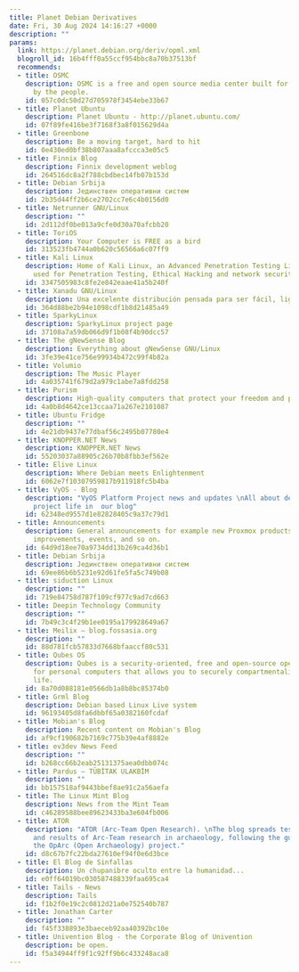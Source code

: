 ```yaml
---
title: Planet Debian Derivatives
date: Fri, 30 Aug 2024 14:16:27 +0000
description: ""
params:
  link: https://planet.debian.org/deriv/opml.xml
  blogroll_id: 16b4fff0a55ccf954bbc8a70b37513bf
  recommends:
  - title: OSMC
    description: OSMC is a free and open source media center built for the people,
      by the people.
    id: 057c0dc50d27d705978f3454ebe33b67
  - title: Planet Ubuntu
    description: Planet Ubuntu - http://planet.ubuntu.com/
    id: 07f89fe416be3f7168f3a8f015629d4a
  - title: Greenbone
    description: Be a moving target, hard to hit
    id: 0e430ed0bf38b807aaa8afccca3e05c5
  - title: Finnix Blog
    description: Finnix development weblog
    id: 264516dc8a2f788cbdbec14fb07b153d
  - title: Debian Srbija
    description: Јединствен оперативни систем
    id: 2b35d44ff2b6ce2702cc7e6c4b0156d0
  - title: Netrunner GNU/Linux
    description: ""
    id: 2d112df0be013a9cfe0d30a70afcbb20
  - title: ToriOS
    description: Your Computer is FREE as a bird
    id: 313523fb4744a0b620c56566a6c07ff9
  - title: Kali Linux
    description: Home of Kali Linux, an Advanced Penetration Testing Linux distribution
      used for Penetration Testing, Ethical Hacking and network security assessments.
    id: 3347505983c8fe2e842eaae41a5b240f
  - title: Xanadu GNU/Linux
    description: Una excelente distribución pensada para ser fácil, ligera y segura...
    id: 364d88be2b94e1098cdf1b8d21485a49
  - title: SparkyLinux
    description: SparkyLinux project page
    id: 37108a7a59db066d9f1b08f4b90dcc57
  - title: The gNewSense Blog
    description: Everything about gNewSense GNU/Linux
    id: 3fe39e41ce756e99934b472c99f4b82a
  - title: Volumio
    description: The Music Player
    id: 4a035741f679d2a979c1abe7a8fdd258
  - title: Purism
    description: High-quality computers that protect your freedom and privacy
    id: 4a0b8d4642ce13ccaa71a267e2101087
  - title: Ubuntu Fridge
    description: ""
    id: 4e21db9437e77dbaf56c2495b07780e4
  - title: KNOPPER.NET News
    description: KNOPPER.NET News
    id: 55203037a88905c26b70b8fbb3ef562e
  - title: Elive Linux
    description: Where Debian meets Enlightenment
    id: 6062e7f10307959817b911918fc5b4ba
  - title: VyOS - Blog
    description: "VyOS Platform Project news and updates \nAll about development and
      project life in  our blog"
    id: 62348ed9557d1e82828405c9a37c79d1
  - title: Announcements
    description: General announcements for example new Proxmox products, updates,
      improvements, events, and so on.
    id: 64d9d18ee70a9734dd13b269ca4d36b1
  - title: Debian Srbija
    description: Јединствен оперативни систем
    id: 69ee86b6b5231e92d61fe5fa5c749b08
  - title: siduction Linux
    description: ""
    id: 719e84758d787f109cf977c9ad7cd663
  - title: Deepin Technology Community
    description: ""
    id: 7b49c3c4f29b1ee0195a179928649a67
  - title: Meilix – blog.fossasia.org
    description: ""
    id: 88d781fcb57833d7668bfaaccf80c531
  - title: Qubes OS
    description: Qubes is a security-oriented, free and open-source operating system
      for personal computers that allows you to securely compartmentalize your digital
      life.
    id: 8a70d088181e0566db1a8b8bc85374b0
  - title: Grml Blog
    description: Debian based Linux Live system
    id: 96193405d8fa6dbbf65a0382160fcdaf
  - title: Mobian's Blog
    description: Recent content on Mobian's Blog
    id: af9cf190682b7169c775b39e4af8882e
  - title: ev3dev News Feed
    description: ""
    id: b268cc66b2eab25131375aea0dbb074c
  - title: Pardus – TÜBİTAK ULAKBİM
    description: ""
    id: bb157518af9443bbef8ae91c2a56aefa
  - title: The Linux Mint Blog
    description: News from the Mint Team
    id: c46289588bee89623433ba3e604fb006
  - title: ATOR
    description: "ATOR (Arc-Team Open Research). \nThe blog spreads tests, problems
      and results of Arc-Team research in archaeology, following the guidelines of
      the OpArc (Open Archaeology) project."
    id: d8c67b7fc22bda27610ef94f0e6d3bce
  - title: El Blog de Sinfallas
    description: Un chupanibre oculto entre la humanidad...
    id: e0ff64019bc030587488339faa695ca4
  - title: Tails - News
    description: Tails
    id: f1b2f0e19c2c0812d21a0e752540b787
  - title: Jonathan Carter
    description: ""
    id: f45f338893e3baeceb92aa40392bc10e
  - title: Univention Blog - the Corporate Blog of Univention
    description: be open.
    id: f5a34944ff9f1c92ff9b6c433248aca8
---
```

